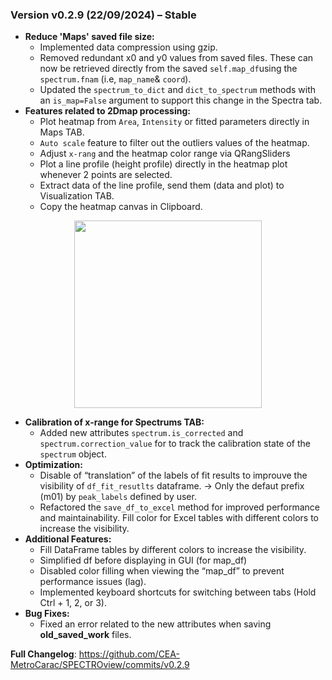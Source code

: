 ### **Version v0.2.9 (22/09/2024) – Stable**

- **Reduce 'Maps' saved file size:**
    - Implemented data compression using gzip.
    - Removed redundant x0 and y0 values from saved files. These can now be retrieved directly from the saved `self.map_df`using the `spectrum.fnam` (i.e, `map_name`& `coord`).
    - Updated the `spectrum_to_dict` and `dict_to_spectrum` methods with an `is_map=False` argument to support this change in the Spectra tab.
- **Features related to 2Dmap processing:**
    - Plot heatmap from `Area`, `Intensity` or fitted parameters directly in Maps TAB.
    - `Auto scale` feature to filter out the outliers values of the heatmap.
    - Adjust `x-rang` and the heatmap color range via QRangSliders
    - Plot a line profile (height profile) directly in the heatmap plot whenever 2 points are selected.
    - Extract data of the line profile, send them (data and plot) to Visualization TAB.
    - Copy the heatmap canvas in Clipboard. 
<p align="center">
    <img width=300 src="https://raw.githubusercontent.com/CEA-MetroCarac/spectroview/main/app/doc\figures_release_notes\heatmap_widget.png">
</p>

- **Calibration of x-range for Spectrums TAB:**
    - Added new attributes `spectrum.is_corrected` and `spectrum.correction_value` for to track the calibration state of the `spectrum` object.
- **Optimization:**
    - Disable of “translation” of the labels of fit results to improuve the visibility of `df_fit_resutlts` dataframe. → Only the defaut prefix (m01) by `peak_labels` defined by user.
    - Refactored the `save_df_to_excel` method for improved performance and maintainability. Fill color for Excel tables with different colors to increase the visibility.
- **Additional Features:**
    - Fill DataFrame tables by different colors to increase the visibility.
    - Simplified df before displaying in GUI (for map_df)
    - Disabled color filling when viewing the “map_df” to prevent performance issues (lag).
    - Implemented  keyboard shortcuts for switching between tabs (Hold Ctrl + 1, 2, or 3).
- **Bug Fixes:**
    - Fixed an error related to the new attributes when saving **old_saved_work** files.

**Full Changelog**: https://github.com/CEA-MetroCarac/SPECTROview/commits/v0.2.9